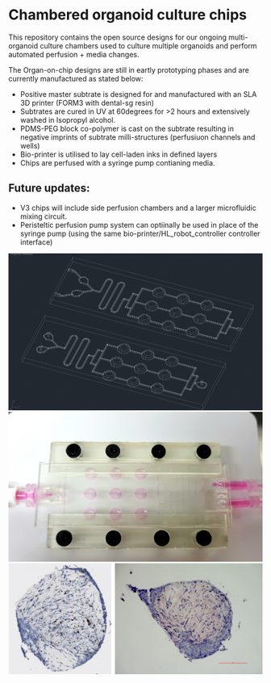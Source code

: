 # Chambered organoid culture chips  
This repository contains the open source designs for our ongoing multi-organoid culture chambers used to culture multiple organoids and perform automated perfusion + media changes. 

The Organ-on-chip designs are still in eartly prototyping phases and are currently manufactured as stated below:
- Positive master subtrate is designed for and manufactured with an SLA 3D printer (FORM3 with dental-sg resin)
- Subtrates are cured in UV at 60degrees for >2 hours and extensively washed in Isopropyl alcohol.
- PDMS-PEG block co-polymer is cast on the subtrate resulting in negative imprints of subtrate milli-structures (perfusiuon channels and wells)
- Bio-printer is utilised to lay cell-laden inks in defined layers
- Chips are perfused with a syringe pump contianing media. 

## Future updates:
- V3 chips will include side perfusion chambers and a larger microfluidic mixing circuit.
- Peristeltic perfusion pump system can optiinally be used in place of the syringe pump (using the same bio-printer/HL_robot_controller controller interface)

![alt text](https://github.com/haniffalab/HL_open_source_hardware/blob/main/4_HL_prototype_micro_fluidic_culture_chip/image32.png)
![alt text](https://github.com/haniffalab/HL_open_source_hardware/blob/main/4_HL_prototype_micro_fluidic_culture_chip/20210126_175512%20(1).jpg)
![alt text](https://github.com/haniffalab/HL_open_source_hardware/blob/main/4_HL_prototype_micro_fluidic_culture_chip/organoids.png)
